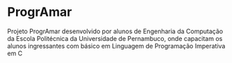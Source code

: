 # ProgrAmar
Projeto ProgrAmar desenvolvido por alunos de Engenharia da Computação da Escola Politécnica da Universidade de Pernambuco, onde capacitam os alunos ingressantes com básico em Linguagem de Programação Imperativa em C
